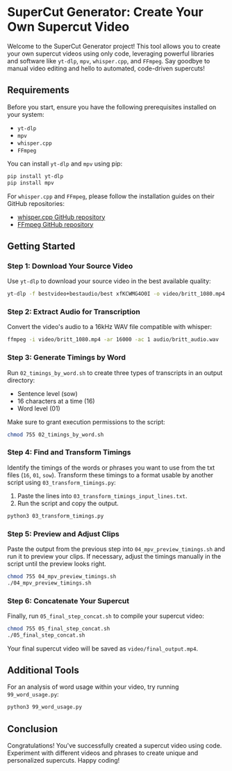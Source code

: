 # SuperCut Generator: Create Your Own Supercut Video

Welcome to the SuperCut Generator project! This tool allows you to create your own supercut videos using only code, leveraging powerful libraries and software like `yt-dlp`, `mpv`, `whisper.cpp`, and `FFmpeg`. Say goodbye to manual video editing and hello to automated, code-driven supercuts!

## Requirements

Before you start, ensure you have the following prerequisites installed on your system:

- `yt-dlp`
- `mpv`
- `whisper.cpp`
- `FFmpeg`

You can install `yt-dlp` and `mpv` using pip:

```bash
pip install yt-dlp
pip install mpv
```

For `whisper.cpp` and `FFmpeg`, please follow the installation guides on their GitHub repositories:

- [whisper.cpp GitHub repository](https://github.com/ggerganov/whisper.cpp)
- [FFmpeg GitHub repository](https://github.com/FFmpeg/FFmpeg)

## Getting Started

### Step 1: Download Your Source Video

Use `yt-dlp` to download your source video in the best available quality:

```bash
yt-dlp -f bestvideo+bestaudio/best xfKCWMG4O0I -o video/britt_1080.mp4
```

### Step 2: Extract Audio for Transcription

Convert the video's audio to a 16kHz WAV file compatible with whisper:

```bash
ffmpeg -i video/britt_1080.mp4 -ar 16000 -ac 1 audio/britt_audio.wav
```

### Step 3: Generate Timings by Word

Run `02_timings_by_word.sh` to create three types of transcripts in an output directory:

- Sentence level (sow)
- 16 characters at a time (16)
- Word level (01)

Make sure to grant execution permissions to the script:

```bash
chmod 755 02_timings_by_word.sh
```

### Step 4: Find and Transform Timings

Identify the timings of the words or phrases you want to use from the txt files (`16`, `01`, `sow`). Transform these timings to a format usable by another script using `03_transform_timings.py`:

1. Paste the lines into `03_transform_timings_input_lines.txt`.
2. Run the script and copy the output.

```bash
python3 03_transform_timings.py
```

### Step 5: Preview and Adjust Clips

Paste the output from the previous step into `04_mpv_preview_timings.sh` and run it to preview your clips. If necessary, adjust the timings manually in the script until the preview looks right.

```bash
chmod 755 04_mpv_preview_timings.sh
./04_mpv_preview_timings.sh
```

### Step 6: Concatenate Your Supercut

Finally, run `05_final_step_concat.sh` to compile your supercut video:

```bash
chmod 755 05_final_step_concat.sh
./05_final_step_concat.sh
```

Your final supercut video will be saved as `video/final_output.mp4`.

## Additional Tools

For an analysis of word usage within your video, try running `99_word_usage.py`:

```bash
python3 99_word_usage.py
```

## Conclusion

Congratulations! You've successfully created a supercut video using code. Experiment with different videos and phrases to create unique and personalized supercuts. Happy coding!
